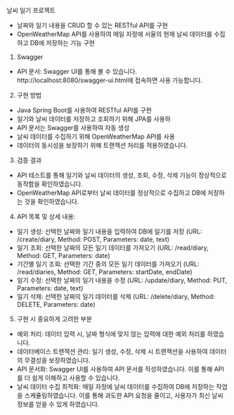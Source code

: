 날씨 일기 프로젝트
 - 날짜와 일기 내용을 CRUD 할 수 있는 RESTful API를 구현
 - OpenWeatherMap API를 사용하여 매일 자정에 서울의 현재 날씨 데이터를 수집하고 DB에 저장하는 기능 구현

1. Swagger
 - API 문서: Swagger UI를 통해 볼 수 있습니다. http://localhost:8080/swagger-ui.html에 접속하면 사용 가능합니다.

2. 구현 방법
 - Java Spring Boot를 사용하여 RESTful API를 구현
 - 일기와 날씨 데이터를 저장하고 조회하기 위해 JPA를 사용하
 - API 문서는 Swagger를 사용하여 자동 생성
 - 날씨 데이터를 수집하기 위해 OpenWeatherMap API를 사용
 - 데이터의 동시성을 보장하기 위해 트랜잭션 처리를 적용하였습니다.

3. 검증 결과
 - API 테스트를 통해 일기와 날씨 데이터의 생성, 조회, 수정, 삭제 기능이 정상적으로 동작함을 확인하였습니다.
 - OpenWeatherMap API로부터 날씨 데이터를 정상적으로 수집하고 DB에 저장하는 것을 확인하였습니다.

4. API 목록 및 상세 내용:
 - 일기 생성: 선택한 날짜와 일기 내용을 입력하여 DB에 일기를 저장
   (URL: /create/diary, Method: POST, Parameters: date, text)
 - 일기 조회: 선택한 날짜의 모든 일기 데이터를 가져오기
   (URL: /read/diary, Method: GET, Parameters: date)
 - 기간별 일기 조회: 선택한 기간 중의 모든 일기 데이터를 가져오기
   (URL: /read/diaries, Method: GET, Parameters: startDate, endDate)
 - 일기 수정: 선택한 날짜의 일기 내용을 수정
   (URL: /update/diary, Method: PUT, Parameters: date, text)
 - 일기 삭제: 선택한 날짜의 일기 데이터를 삭제
   (URL: /delete/diary, Method: DELETE, Parameters: date)

5. 구현 시 중요하게 고려한 부분
 - 예외 처리: 데이터 입력 시, 날짜 형식에 맞지 않는 입력에 대한 예외 처리를 하였습니다.
 - 데이터베이스 트랜잭션 관리: 일기 생성, 수정, 삭제 시 트랜잭션을 사용하여 데이터의 무결성을 보장하였습니다.
 - API 문서화: Swagger UI를 사용하여 API 문서를 작성하였습니다. 이를 통해 API를 더 쉽게 이해하고 사용할 수 있습니다.
 - 날씨 데이터 수집 최적화: 매일 자정에 날씨 데이터를 수집하여 DB에 저장하는 작업을 스케쥴링하였습니다. 이를 통해 과도한 API 요청을 줄이고, 사용자가 최신 날씨 정보를 얻을 수 있게 하였습니다.
